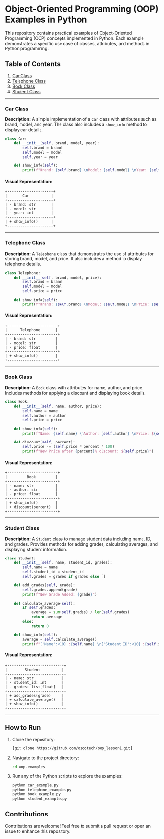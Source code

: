 # Object-Oriented Programming (OOP) Examples in Python

This repository contains practical examples of Object-Oriented Programming (OOP) concepts implemented in Python. Each example demonstrates a specific use case of classes, attributes, and methods in Python programming.

## Table of Contents

1. [Car Class](#car-class)
2. [Telephone Class](#telephone-class)
3. [Book Class](#book-class)
4. [Student Class](#student-class)

---

### Car Class

**Description:**
A simple implementation of a `Car` class with attributes such as brand, model, and year. The class also includes a `show_info` method to display car details.

```python
class Car:
    def __init__(self, brand, model, year):
        self.brand = brand
        self.model = model
        self.year = year

    def show_info(self):
        print(f"Brand: {self.brand} \nModel: {self.model} \nYear: {self.year}")
```

#### Visual Representation:
```
+---------------------+
|       Car          |
+---------------------+
| - brand: str       |
| - model: str       |
| - year: int        |
+---------------------+
| + show_info()      |
+---------------------+
```

---

### Telephone Class

**Description:**
A `Telephone` class that demonstrates the use of attributes for storing brand, model, and price. It also includes a method to display telephone details.

```python
class Telephone:
    def __init__(self, brand, model, price):
        self.brand = brand
        self.model = model
        self.price = price

    def show_info(self):
        print(f"Brand: {self.brand} \nModel: {self.model} \nPrice: {self.price}")
```

#### Visual Representation:
```
+-----------------------+
|      Telephone       |
+-----------------------+
| - brand: str         |
| - model: str         |
| - price: float       |
+-----------------------+
| + show_info()        |
+-----------------------+
```

---

### Book Class

**Description:**
A `Book` class with attributes for name, author, and price. Includes methods for applying a discount and displaying book details.

```python
class Book:
    def __init__(self, name, author, price):
        self.name = name
        self.author = author
        self.price = price

    def show_info(self):
        print(f"Name: {self.name} \nAuthor: {self.author} \nPrice: ${self.price}")

    def discount(self, percent):
        self.price -= (self.price * percent / 100)
        print(f"New Price after {percent}% discount: ${self.price}")
```

#### Visual Representation:
```
+-----------------------+
|         Book         |
+-----------------------+
| - name: str          |
| - author: str        |
| - price: float       |
+-----------------------+
| + show_info()        |
| + discount(percent)  |
+-----------------------+
```

---

### Student Class

**Description:**
A `Student` class to manage student data including name, ID, and grades. Provides methods for adding grades, calculating averages, and displaying student information.

```python
class Student:
    def __init__(self, name, student_id, grades):
        self.name = name
        self.student_id = student_id
        self.grades = grades if grades else []

    def add_grades(self, grade):
        self.grades.append(grade)
        print(f"New Grade Added: {grade}")

    def calculate_average(self):
        if self.grades:
            average = sum(self.grades) / len(self.grades)
            return average
        else:
            return 0

    def show_info(self):
        average = self.calculate_average()
        print(f"{'Name':<10} :{self.name} \n{'Student ID':<10} :{self.student_id} \n{'Grades':<10} :{self.grades} \n{'Average':<10} :{average:.2f}")
```

#### Visual Representation:
```
+--------------------------+
|        Student          |
+--------------------------+
| - name: str             |
| - student_id: int       |
| - grades: list[float]   |
+--------------------------+
| + add_grades(grade)     |
| + calculate_average()   |
| + show_info()           |
+--------------------------+
```

---

## How to Run

1. Clone the repository:
   ```bash
   [git clone https://github.com/ozcotech/oop_lesson1.git]
   ```
2. Navigate to the project directory:
   ```bash
   cd oop-examples
   ```
3. Run any of the Python scripts to explore the examples:
   ```bash
   python car_example.py
   python telephone_example.py
   python book_example.py
   python student_example.py
   ```

## Contributions
Contributions are welcome! Feel free to submit a pull request or open an issue to enhance this repository.

